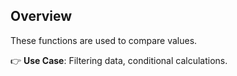 ## **Overview**

These functions are used to compare values.

👉 **Use Case**: Filtering data, conditional calculations.
